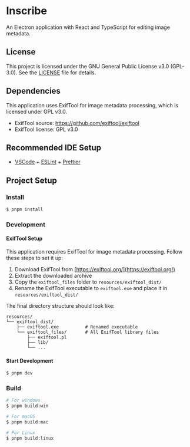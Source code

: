 # Inscribe

An Electron application with React and TypeScript for editing image metadata.

## License

This project is licensed under the GNU General Public License v3.0 (GPL-3.0). See the [LICENSE](LICENSE) file for details.

## Dependencies

This application uses ExifTool for image metadata processing, which is licensed under GPL v3.0.

- ExifTool source: https://github.com/exiftool/exiftool
- ExifTool license: GPL v3.0

## Recommended IDE Setup

- [VSCode](https://code.visualstudio.com/) + [ESLint](https://marketplace.visualstudio.com/items?itemName=dbaeumer.vscode-eslint) + [Prettier](https://marketplace.visualstudio.com/items?itemName=esbenp.prettier-vscode)

## Project Setup

### Install

```bash
$ pnpm install
```

### Development

#### ExifTool Setup

This application requires ExifTool for image metadata processing. Follow these steps to set it up:

1. Download ExifTool from [https://exiftool.org/](https://exiftool.org/)
2. Extract the downloaded archive
3. Copy the `exiftool_files` folder to `resources/exiftool_dist/`
4. Rename the ExifTool executable to `exiftool.exe` and place it in `resources/exiftool_dist/`

The final directory structure should look like:

```
resources/
└── exiftool_dist/
    ├── exiftool.exe          # Renamed executable
    └── exiftool_files/       # All ExifTool library files
        ├── exiftool.pl
        ├── lib/
        └── ...
```

#### Start Development

```bash
$ pnpm dev
```

### Build

```bash
# For windows
$ pnpm build:win

# For macOS
$ pnpm build:mac

# For Linux
$ pnpm build:linux
```
